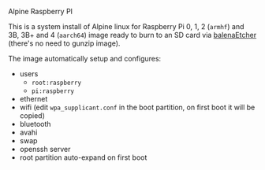 Alpine Raspberry PI

This is a system install of Alpine linux for Raspberry Pi 0, 1, 2
(`armhf`) and 3B, 3B+ and 4 (`aarch64`) image ready to burn
to an SD card via [balenaEtcher](https://www.balena.io/etcher/) (there's
no need to gunzip image).

The image automatically setup and configures:

* users
  - `root:raspberry`
  - `pi:raspberry`
* ethernet
* wifi (edit `wpa_supplicant.conf` in the boot partition, on first boot it will be copied)
* bluetooth
* avahi
* swap
* openssh server
* root partition auto-expand on first boot
